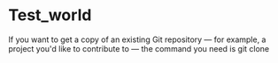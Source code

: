 # Test_world




If you want to get a copy of an existing Git repository — for example, a project you'd like to contribute to — the command you need is git clone 

